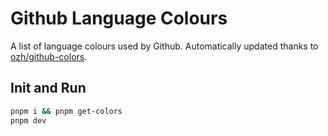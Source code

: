 # Github Language Colours

A list of language colours used by Github. Automatically updated thanks to [ozh/github-colors](https://github.com/ozh/github-colors).

## Init and Run

```bash
pnpm i && pnpm get-colors
pnpm dev
```
